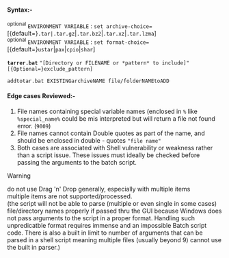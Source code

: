 #### Syntax:-
<SUP>optional</SUP> `ENVIRONMENT VARIABLE` : `set archive-choice=`[{default=}`.tar|.tar.gz`|`.tar.bz2`|`.tar.xz`|`.tar.lzma`]<br>
<SUP>optional</SUP> `ENVIRONMENT VARIABLE` : `set format-choice=`[{default=}`ustar`|`pax`|`cpio`|`shar`]

<b>`tarrer.bat`</b> `"[Directory or FILENAME or *pattern* to include]"` `[{Optional=}exclude_pattern]`

`addtotar.bat EXISTINGarchiveNAME file/folderNAMEtoADD`

#### Edge cases Reviewed:-
1. File names containing special variable names (enclosed in `%` like `%special_name%` could be mis interpreted but will return a file not found error. (`9009`)
2. File names cannot contain Double quotes as part of the name, and should be enclosed in double - quotes `"file name"`
3. Both cases are associated with Shell vulnerability or weakness rather than a script issue. These issues must ideally be checked before passing the arguments to the batch script.

>[!WARNING]
>do not use Drag 'n' Drop generally, especially with multiple items<br>
>multiple items are not supported/processed.<br>
>(the script will not be able to parse (multiple or even single in some cases) file/directory names properly if passed thru the GUI because Windows does not pass arguments to the script in a proper format. Handling such unpredicatble format requires immense and an impossible Batch script code. There is also a built in limit to number of arguments that can be parsed in a shell script meaning multiple files (usually beyond 9) cannot use the built in parser.)
